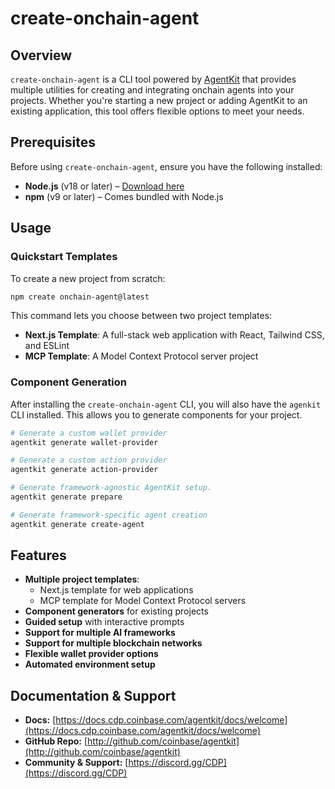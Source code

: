 # create-onchain-agent

## Overview

`create-onchain-agent` is a CLI tool powered by [AgentKit](https://github.com/coinbase/agentkit) that provides multiple utilities for creating and integrating onchain agents into your projects. Whether you're starting a new project or adding AgentKit to an existing application, this tool offers flexible options to meet your needs.

## Prerequisites

Before using `create-onchain-agent`, ensure you have the following installed:

- **Node.js** (v18 or later) – [Download here](https://nodejs.org/)
- **npm** (v9 or later) – Comes bundled with Node.js

## Usage

### Quickstart Templates

To create a new project from scratch:

```sh
npm create onchain-agent@latest
```

This command lets you choose between two project templates:
- **Next.js Template**: A full-stack web application with React, Tailwind CSS, and ESLint
- **MCP Template**: A Model Context Protocol server project

### Component Generation

After installing the `create-onchain-agent` CLI, you will also have the `agenkit` CLI installed. This allows you to generate components for your project.

```sh
# Generate a custom wallet provider
agentkit generate wallet-provider

# Generate a custom action provider
agentkit generate action-provider

# Generate framework-agnostic AgentKit setup.
agentkit generate prepare

# Generate framework-specific agent creation
agentkit generate create-agent
```

## Features

- **Multiple project templates**:
  - Next.js template for web applications
  - MCP template for Model Context Protocol servers
- **Component generators** for existing projects
- **Guided setup** with interactive prompts
- **Support for multiple AI frameworks**
- **Support for multiple blockchain networks**
- **Flexible wallet provider options**
- **Automated environment setup**

## Documentation & Support

- **Docs:** [https://docs.cdp.coinbase.com/agentkit/docs/welcome](https://docs.cdp.coinbase.com/agentkit/docs/welcome)
- **GitHub Repo:** [http://github.com/coinbase/agentkit](http://github.com/coinbase/agentkit)
- **Community & Support:** [https://discord.gg/CDP](https://discord.gg/CDP)
